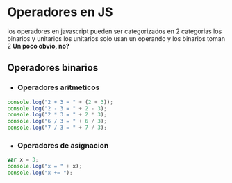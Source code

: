 # Operadores en JS

los operadores en javascript pueden ser categorizados en 2 categorias los binarios y unitarios los unitarios solo usan un operando y los binarios toman 2 **Un poco obvio, no?**

## Operadores binarios

- ### Operadores aritmeticos

```js
console.log("2 + 3 = " + (2 + 3));
console.log("2 - 3 = " + 2 - 3);
console.log("2 * 3 = " + 2 * 3);
console.log("6 / 3 = " + 6 / 3);
console.log("7 / 3 = " + 7 / 3);
```

- ### Operadores de asignacion

```js
var x = 3;
console.log("x = " + x);
console.log("x += ");
```
